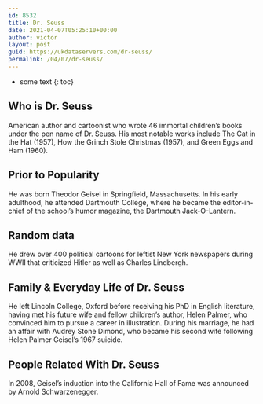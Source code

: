 ```yaml
---
id: 8532
title: Dr. Seuss
date: 2021-04-07T05:25:10+00:00
author: victor
layout: post
guid: https://ukdataservers.com/dr-seuss/
permalink: /04/07/dr-seuss/
---
```


* some text
{: toc}


## Who is Dr. Seuss



American author and cartoonist who wrote 46 immortal children&#8217;s books under the pen name of Dr. Seuss. His most notable works include The Cat in the Hat (1957), How the Grinch Stole Christmas (1957), and Green Eggs and Ham (1960). 

                
                
                
## Prior to Popularity



He was born Theodor Geisel in Springfield, Massachusetts. In his early adulthood, he attended Dartmouth College, where he became the editor-in-chief of the school&#8217;s humor magazine, the Dartmouth Jack-O-Lantern. 

                
                
                
## Random data



He drew over 400 political cartoons for leftist New York newspapers during WWII that criticized Hitler as well as Charles Lindbergh. 

                
                
                
## Family & Everyday Life of Dr. Seuss



He left Lincoln College, Oxford before receiving his PhD in English literature, having met his future wife and fellow children&#8217;s author, Helen Palmer, who convinced him to pursue a career in illustration. During his marriage, he had an affair with Audrey Stone Dimond, who became his second wife following Helen Palmer Geisel&#8217;s 1967 suicide. 

                
                
                
## People Related With Dr. Seuss



In 2008, Geisel&#8217;s induction into the California Hall of Fame was announced by Arnold Schwarzenegger. 

                
              
            
          
          
          